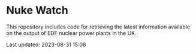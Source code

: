 # Nuke Watch

This repository includes code for retrieving the latest information available on the output of EDF nuclear power plants in the UK.

Last updated: 2023-08-31 15:08